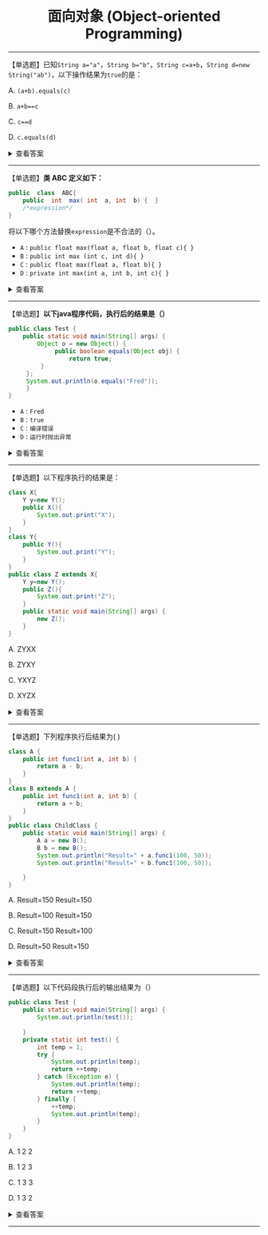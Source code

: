 <div align="center">

<h1>面向对象 (Object-oriented Programming)</h1>

</div>

---


【单选题】已知`String a="a"`，`String b="b"`，`String c=a+b`，`String d=new String("ab")`，以下操作结果为`true`的是：

A. `(a+b).equals(c)`

B. `a+b==c`

C. `c==d`

D. `c.equals(d)`

<details>
<summary> 查看答案</summary>


> **正确答案：A和D**

知识点总结：

> **1. == 和 equals() 比较：**

- **== 操作符：**
  - 用于比较基本数据类型时，比较的是值。
  - 用于比较引用类型时，比较的是引用指向的地址。

- **equals() 方法：**
  - 在Object类中，其作用与 == 相同。
  - 在String类中，被重写，比较的是对象中的内容。

> **2. String对象的两种创建方式：**

- **第一种方式：**
  - `String str1 = "aaa";`
  - 字符串字面量在常量池中创建，如果常量池中已存在，则直接引用。

- **第二种方式：**
  - `String str2 = new String("aaa");`
  - 会在堆中和常量池中（如果常量池中还没有相同的字符串对象）创建两个对象。

- **比较：**
  - `System.out.println(str1 == str2); // false`

> **3. String类型的常量池：**

- **两种使用方法：**
  - 直接使用双引号声明的String对象会存储在常量池中。
  - 使用`String.intern()`方法，如果常量池中已包含相同内容的字符串，则返回常量池中的引用，否则在常量池中创建并返回引用。

- **示例：**
  ```java
  String s1 = new String("AAA");
  String s2 = s1.intern();
  String s3 = "AAA";
  System.out.println(s2);        // AAA
  System.out.println(s1 == s2);  // false
  System.out.println(s2 == s3);  // true
  ```

> **4. 字符串拼接：**

- **不同方式的对象创建：**
  ```java
  String a = "a";             // 常量池中的对象
  String b = "b";             // 常量池中的对象
  String str1 = "a" + "b";   // 常量池中的对象
  String str2 = a + b;       // 在堆上创建的新对象
  String str3 = "ab";        // 常量池中的对象
  ```
- **比较：**
  ```java
  System.out.println(str1 == str2); // false
  System.out.println(str1 == str3); // true
  System.out.println(str2 == str3); // false
  ```

</details>

---


【单选题】**类 ABC 定义如下：**

```java
public  class  ABC{
    public  int  max( int  a, int  b) {  }
    /*expression*/
}
```


将以下哪个方法替换`expression`是不合法的（）。

- `A` :  `public float max(float a, float b, float c){ }`
- `B` :  `public int max (int c, int d){ }`
- `C` :  `public float max(float a, float b){ }`
- `D` :  `private int max(int a, int b, int c){ }`

<details>
<summary> 查看答案</summary>

**正确答案：B**

知识点：重载是在编译期通过方法中形参的静态类型确定调用方法版本的过程。重载是多态在编译期的表现形式。

重载的判定只有两个条件：（1）方法名一致；（2）形参列表不同

</details>

---


【单选题】**以下java程序代码，执行后的结果是（）**

```java
public class Test {
    public static void main(String[] args) {   
        Object o = new Object() {  
             public boolean equals(Object obj) {  
                 return true; 
         }
     };   
     System.out.println(o.equals("Fred"));
     }
}
```

- `A` :  `Fred`
- `B` :  `true`
- `C` :  `编译错误`
- `D` :  `运行时抛出异常`

<details>
<summary> 查看答案</summary>

**正确答案：B**

知识点：代码创建了一个匿名内部类的实例，并覆盖了`equals`方法，使其始终返回true。然后，通过`o.equals("Fred")`调用了这个覆盖后的`equals`方法。因此打印`true`。

相当于重写了一个永远返回`true`的`equals()`方法。

</details>

---

【单选题】以下程序执行的结果是：

```java
class X{
    Y y=new Y();
    public X(){
        System.out.print("X");
    }
}
class Y{
    public Y(){
        System.out.print("Y");
    }
}
public class Z extends X{
    Y y=new Y();
    public Z(){
        System.out.print("Z");
    }
    public static void main(String[] args) {
        new Z();
    }
}
```

A. ZYXX

B. ZYXY

C. YXYZ

D. XYZX

<details>
<summary> 查看答案</summary>

**正确答案：C**

知识点：

我们来看一下类初始化过程中的顺序：

1. 父类的**静态成员变量**和**静态代码块**按照它们在类中的声明顺序依次执行。
2. 子类的**静态成员变量**和**静态代码块**按照它们在类中的声明顺序依次执行。
3. 父类的**实例成员变量**、**非静态代码块**按照它们在类中的声明顺序依次执行。
4. **父类的构造方法**执行。
5. 子类的**实例成员变量**、**非静态代码块**按照它们在类中的声明顺序依次执行。
6. **子类的构造方法**执行。

> 注意：对于静态成员变量和静态代码块，它们在类加载时就会执行，而不需要等到实例化对象。而实例成员变量、非静态代码块以及构造方法是在实例化对象时执行的。
>
> 另外，对于构造方法，子类的构造方法在执行时会先调用父类的构造方法，确保父类的初始化工作先完成。

按照这个流程，在这道题中：

1. 首先会初始化父类`X`的普通成员变量`y`。因此输出`Y`；
2. 接着执行父类`X`的构造方法，因此输出`X`；
3. 然后初始化子类的普通成员变量`y`，因此输出`Y`；
4. 最后执行子类的构造方法，输出`Z`。

</details>

---

【单选题】下列程序执行后结果为( )

```java
class A {
    public int func1(int a, int b) {
        return a - b;
    }
}
class B extends A {
    public int func1(int a, int b) {
        return a + b;
    }
}
public class ChildClass {
    public static void main(String[] args) {
        A a = new B();
        B b = new B();
        System.out.println("Result=" + a.func1(100, 50));
        System.out.println("Result=" + b.func1(100, 50));

    }
}
```

A. Result=150 Result=150

B. Result=100 Result=150

C. Result=150 Result=100

D. Result=50 Result=150

<details>
<summary> 查看答案</summary>

**正确答案：A**

知识点：

**“编译看左边，运行看右边”**，在编译时，Java会看左边引用类型是否能正确编译通过，而在运行时，实际执行的是对象的方法，即运行看右边。

对本题而言，编译时候会发现左边满足条件所以编译通过，运行时候又会调用右边也就是 `class B` 的方法，所以答案都是150。 

> **多态性**： 在Java中，多态性允许一个对象以多种形式存在。具体到这个例子中，对象a声明为A类，但实际上指向了B类的实例。这就是多态性的体现，一个对象可以被当作其父类类型来引用。
>
> **方法覆盖**： 在类B中，它继承了类A并覆盖了func1方法。方法覆盖是指在子类中重新定义（覆盖）父类中已有的方法。当子类对象调用这个方法时，会执行子类中的版本而不是父类中的版本。

</details>


---

【单选题】以下代码段执行后的输出结果为（）

```java
public class Test {
    public static void main(String[] args) {
        System.out.println(test());
 
    }
    private static int test() {
        int temp = 1;
        try {
            System.out.println(temp);
            return ++temp;
        } catch (Exception e) {
            System.out.println(temp);
            return ++temp;
        } finally {
            ++temp;
            System.out.println(temp);
        }
    }
}
```

A. 1 2 2

B. 1 2 3

C. 1 3 3

D. 1 3 2

<details>
<summary> 查看答案</summary>

**正确答案：D**

知识点：

这道题也有点意思。

就是`try`块中有`return`语句，也还是会执行`finally`块。

我们来看一下程序的执行顺序：

1. 程序进入`test()`方法，初始化`temp`为1。
2. 接着进入`try`块，打印并输出`temp`（1）；
3. 然后执行`return ++temp;`，此时`temp`变为2，返回值是2。
4. 注意！在`return`之前，程序会先将返回值保存着，然后执行`finally`块，最后再返回来执行`try`块的返回语句。
5. 因此进入`finally`块后，执行`++temp;`，此时`temp`变为3，然后打印并输出`temp`（3）。
6. 然后返回到`try`块中执行`return`语句，注意此时`return`语句返回的值是之前保存下来的temp值，即2。

因此，代码执行后的输出结果为：1 3 2。

我们可以再来看这个程序：

```java
public class Test {
    public static void main(String[] args) {
        System.out.println(test());
    }
    private static int test() {
        int temp = 1;
        try {
            System.out.println(temp);
            return temp++;  // 改为后置++
        } catch (Exception e) {
            System.out.println(temp);
            return ++temp;
        } finally {
            ++temp;
            System.out.println(temp);
        }
    }
}
```

将`try`块中的返回语句改为`后置++`，那么`return`语句中返回的值是`1`，该程序的输出结果为：

```bash
1
3
1
```

所以我们可以这么理解，运行时先执行`finally`块，`try`中`return`的值会先放入临时空间，当`finally`块执行完毕后再返回`try`中保存的值。

但需要注意的是，如果`finally`块中也有`return`语句，则会刷新临时空间的值。

比如下面这个程序：

```java
public class Test {
    public static void main(String[] args) {
        System.out.println(test());
    }
    private static int test() {
        int temp = 1;
        try {
            System.out.println(temp);
            return ++temp;
        } catch (Exception e) {
            System.out.println(temp);
            return ++temp;
        } finally {
            ++temp;
            System.out.println(temp);
            return temp;
        }
    }
}
```

运行结果为：

```bash
1
3
3
```

</details>

---

<!-- <details>
<summary> 查看答案</summary>

**正确答案：**

知识点：



</details> -->